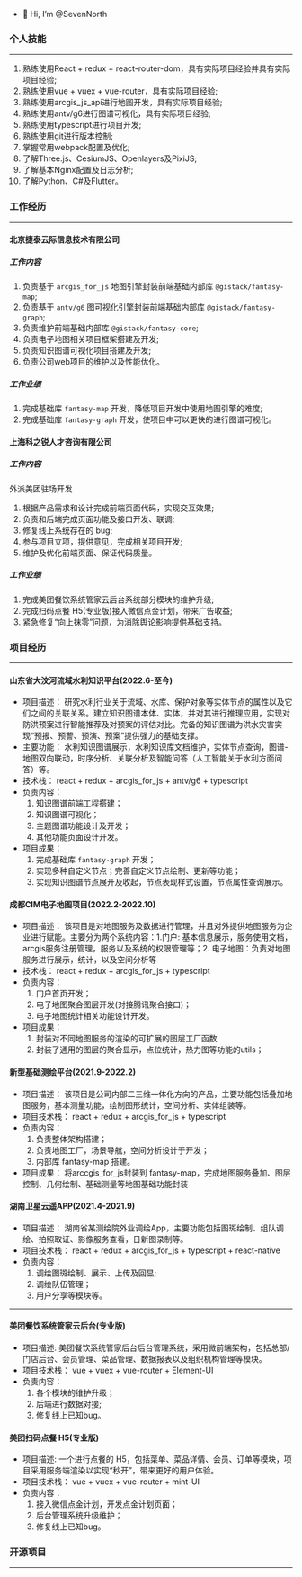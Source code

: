 - 👋 Hi, I’m @SevenNorth

### 个人技能
---------------
1. 熟练使用React + redux + react-router-dom，具有实际项目经验并具有实际项目经验;
2. 熟练使用vue + vuex + vue-router，具有实际项目经验;
3. 熟练使用arcgis_js_api进行地图开发，具有实际项目经验;
4. 熟练使用antv/g6进行图谱可视化，具有实际项目经验;
5. 熟练使用typescript进行项目开发;
6. 熟练使用git进行版本控制;
7. 掌握常用webpack配置及优化;
8. 了解Three.js、CesiumJS、Openlayers及PixiJS;
9. 了解基本Nginx配置及日志分析;
10. 了解Python、C#及Flutter。

### 工作经历
--------------
#### 北京捷泰云际信息技术有限公司
##### 工作内容
1. 负责基于 `arcgis_for_js` 地图引擎封装前端基础内部库 `@gistack/fantasy-map`;
2. 负责基于 `antv/g6` 图可视化引擎封装前端基础内部库 `@gistack/fantasy-graph`;
3. 负责维护前端基础内部库 `@gistack/fantasy-core`;
4. 负责电子地图相关项目框架搭建及开发;
5. 负责知识图谱可视化项目搭建及开发;
6. 负责公司web项目的维护以及性能优化。

##### 工作业绩
1. 完成基础库 `fantasy-map` 开发，降低项目开发中使用地图引擎的难度;
2. 完成基础库 `fantasy-graph` 开发，使项目中可以更快的进行图谱可视化。

#### 上海科之锐人才咨询有限公司
##### 工作内容
外派美团驻场开发

1. 根据产品需求和设计完成前端页面代码，实现交互效果;
2. 负责和后端完成页面功能及接口开发、联调;
3. 修复线上系统存在的 bug;
4. 参与项目立项，提供意见，完成相关项目开发;
5. 维护及优化前端页面、保证代码质量。

##### 工作业绩
1. 完成美团餐饮系统管家云后台系统部分模块的维护升级;
2. 完成扫码点餐 H5(专业版)接入微信点金计划，带来广告收益;
3. 紧急修复“向上抹零”问题，为消除舆论影响提供基础支持。

### 项目经历

-------------

#### 山东省大汶河流域水利知识平台(2022.6-至今)

- 项目描述：
  研究水利行业关于流域、水库、保护对象等实体节点的属性以及它们之间的关联关系。建立知识图谱本体、实体，并对其进行推理应用，实现对防洪预案进行智能推荐及对预案的评估对比。完备的知识图谱为洪水灾害实现“预报、预警、预演、预案”提供强力的基础支撑。
- 主要功能：
  水利知识图谱展示，水利知识库文档维护，实体节点查询，图谱-地图双向联动，时序分析、关联分析及智能问答（人工智能关于水利方面问答）等。
- 技术栈：
   react + redux + arcgis_for_js + antv/g6 + typescript
- 负责内容：
   1. 知识图谱前端工程搭建；
   2. 知识图谱可视化；
   3. 主题图谱功能设计及开发；
   4. 其他功能页面设计开发。
- 项目成果：
   1. 完成基础库 `fantasy-graph` 开发；
   2. 实现多种自定义节点；完善自定义节点绘制、更新等功能；
   3. 实现知识图谱节点展开及收起，节点表现样式设置，节点属性查询展示。

#### 成都CIM电子地图项目(2022.2-2022.10)

- 项目描述：
  该项目是对地图服务及数据进行管理，并且对外提供地图服务为企业进行赋能。主要分为两个系统内容：1.门户: 基本信息展示，服务使用文档，arcgis服务注册管理，服务以及系统的权限管理等；2. 电子地图：负责对地图服务进行展示，统计，以及空间分析等
- 技术栈：
   react + redux + arcgis_for_js + typescript
- 负责内容：
   1. 门户首页开发；
   2. 电子地图聚合图层开发(对接腾讯聚合接口)；
   3. 电子地图统计相关功能设计开发。
- 项目成果：
   1. 封装对不同地图服务的渲染的可扩展的图层工厂函数
   2. 封装了通用的图层的聚合显示，点位统计，热力图等功能的utils；

#### 新型基础测绘平台(2021.9-2022.2)

- 项目描述：
   该项目是公司内部二三维一体化方向的产品，主要功能包括叠加地图服务，基本测量功能，绘制图形统计，空间分析、实体组装等。
- 项目技术栈：
   react + redux + arcgis_for_js + typescript
- 负责内容：
   1. 负责整体架构搭建；
   2. 负责地图工厂，场景导航，空间分析设计于开发；
   3. 内部库 fantasy-map 搭建。
- 项目成果：
   将arccgis_for_js封装到 fantasy-map，完成地图服务叠加、图层控制、几何绘制、基础测量等地图基础功能封装

#### 湖南卫星云遥APP(2021.4-2021.9)

- 项目描述：
   湖南省某测绘院外业调绘App，主要功能包括图斑绘制、组队调绘、拍照取证、影像服务查看，日新图录制等。
- 项目技术栈：
   react + redux + arcgis_for_js + typescript + react-native
- 负责内容：
  1. 调绘图斑绘制、展示、上传及回显;
  2. 调绘队伍管理；
  3. 用户分享等模块等。

------

#### 美团餐饮系统管家云后台(专业版)

- 项目描述:
  美团餐饮系统管家后台后台管理系统，采用微前端架构，包括总部/门店后台、会员管理、菜品管理、数据报表以及组织机构管理等模块。
- 项目技术栈：
  vue + vuex + vue-router + Element-UI
- 负责内容：
  1. 各个模块的维护升级；
  2. 后端进行数据对接;
  3. 修复线上已知bug。


#### 美团扫码点餐 H5(专业版)

- 项目描述:
  一个进行点餐的 H5，包括菜单、菜品详情、会员、订单等模块，项目采用服务端渲染以实现“秒开”，带来更好的用户体验。
- 项目技术栈：
  vue + vuex + vue-router + mint-UI
- 负责内容：
  1. 接入微信点金计划，开发点金计划页面；
  2. 后台管理系统升级维护；
  3. 修复线上已知bug。

### 开源项目

-----
